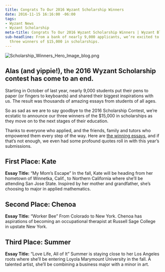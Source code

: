 ```yaml
---
title: Congrats To Our 2016 Wyzant Scholarship Winners
date: 2016-11-15 16:16:00 -06:00
tags:
- Wyzant News
- Wyzant Scholarship
meta-title: Congrats To Our 2016 Wyzant Scholarship Winners | Wyzant Blog
sub-headline: From a bank of nearly 9,000 applicants, we’re excited to announce the
  three winners of $15,000 in scholarships.
---
```


![Scholarship_Winners_Hero_Image_blog.png](/blog/uploads/Scholarship_Winners_Hero_Image_blog.png)

## Alas (and yippie!), the 2016 Wyzant Scholarship contest has come to an end.
Starting in October of last year, nearly 9,000 students put their pens to paper (or fingers to keyboards) and shared their biggest inspirations with us. The result was thousands of amazing essays from students of all ages.

So as sad as we are to say goodbye to the 2016 Scholarship Contest, we’re ecstatic to announce our three winners of the $15,000 in scholarships as they move on to the next stages of their education.

Thanks to everyone who applied, and the friends, family and tutors who empowered them every step of the way. Here are [the winning essays](https://www.wyzant.com/scholarships/winners), and if that’s not enough, we even had some profound quotes roll in with this year’s submissions.

## First Place: Kate
**Essay Title:** “My Mom’s Escape”
In the fall, Kate will be heading from her hometown of Winnetka, Calif., to Northern California where she’ll be attending San Jose State. Inspired by her mother and grandfather, she’s choosing to major in applied mathematics.

## Second Place: Chenoa
**Essay Title:** “Worker Bee”
From Colorado to New York. Chenoa has aspirations of becoming an occupational therapist at Russell Sage College in upstate New York.

## Third Place: Summer
**Essay Title:** “Love Life, All of It”
Summer is staying close to her Los Angeles roots where she’ll be entering Loyola Marymount University in the fall. A talented artist, she’ll be combining a business major with a minor in art.
